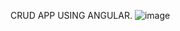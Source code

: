 CRUD APP USING ANGULAR. 
![image](https://github.com/Mahesh12-dhanawade/CRUD-APPLICATION/assets/78845539/ac529e10-88a0-4ef5-997f-31905b0d235e)


